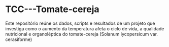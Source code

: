 # TCC---Tomate-cereja
Este repositório reúne os dados, scripts e resultados de um projeto que investiga como o aumento da temperatura afeta o ciclo de vida, a qualidade nutricional e organoléptica do tomate-cereja (Solanum lycopersicum var. cerasiforme)
